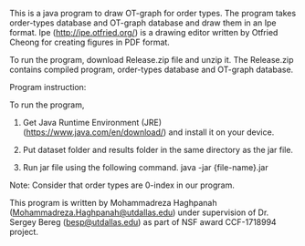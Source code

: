 This is a java program to draw OT-graph for order types. 
The program takes order-types database and OT-graph database and draw them in an Ipe format.
Ipe (http://ipe.otfried.org/) is a drawing editor written by Otfried Cheong for creating figures in PDF format.

To run the program, download Release.zip file and unzip it. The Release.zip contains compiled program, order-types database and OT-graph database.

Program instruction:

To run the program, 

1) Get Java Runtime Environment (JRE) (https://www.java.com/en/download/) and install it on your device.

2) Put dataset folder and results folder in the same directory as the jar file.

3) Run jar file using the following command.
java -jar {file-name}.jar

Note:
Consider that order types are 0-index in our program.

This program is written by Mohammadreza Haghpanah (Mohammadreza.Haghpanah@utdallas.edu) under supervision of Dr. Sergey Bereg (besp@utdallas.edu) as part of NSF award CCF-1718994 project.
